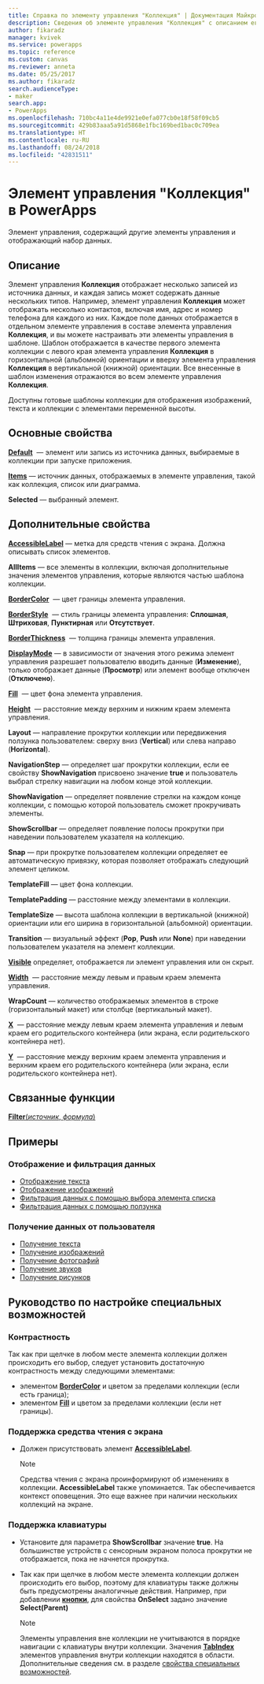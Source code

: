 ```yaml
---
title: Справка по элементу управления "Коллекция" | Документация Майкрософт
description: Сведения об элементе управления "Коллекция" с описанием его свойств и примерами
author: fikaradz
manager: kvivek
ms.service: powerapps
ms.topic: reference
ms.custom: canvas
ms.reviewer: anneta
ms.date: 05/25/2017
ms.author: fikaradz
search.audienceType:
- maker
search.app:
- PowerApps
ms.openlocfilehash: 710bc4a11e4de9921e0efa077cb0e18f58f09cb5
ms.sourcegitcommit: 429b83aaa5a91d5868e1fbc169bed1bac0c709ea
ms.translationtype: HT
ms.contentlocale: ru-RU
ms.lasthandoff: 08/24/2018
ms.locfileid: "42831511"
---
```

# <a name="gallery-control-in-powerapps"></a>Элемент управления "Коллекция" в PowerApps
Элемент управления, содержащий другие элементы управления и отображающий набор данных.

## <a name="description"></a>Описание
Элемент управления **Коллекция** отображает несколько записей из источника данных, и каждая запись может содержать данные нескольких типов. Например, элемент управления **Коллекция** может отображать несколько контактов, включая имя, адрес и номер телефона для каждого из них. Каждое поле данных отображается в отдельном элементе управления в составе элемента управления **Коллекция**, и вы можете настраивать эти элементы управления в шаблоне. Шаблон отображается в качестве первого элемента коллекции с левого края элемента управления **Коллекция** в горизонтальной (альбомной) ориентации и вверху элемента управления **Коллекция** в вертикальной (книжной) ориентации. Все внесенные в шаблон изменения отражаются во всем элементе управления **Коллекция**.

Доступны готовые шаблоны коллекции для отображения изображений, текста и коллекции с элементами переменной высоты.

## <a name="key-properties"></a>Основные свойства
**[Default](properties-core.md)**  — элемент или запись из источника данных, выбираемые в коллекции при запуске приложения.

**[Items](properties-core.md)** — источник данных, отображаемых в элементе управления, такой как коллекция, список или диаграмма.

**Selected** — выбранный элемент.

## <a name="additional-properties"></a>Дополнительные свойства
**[AccessibleLabel](properties-accessibility.md)** — метка для средств чтения с экрана. Должна описывать список элементов.

**AllItems** — все элементы в коллекции, включая дополнительные значения элементов управления, которые являются частью шаблона коллекции.

**[BorderColor](properties-color-border.md)**  — цвет границы элемента управления.

**[BorderStyle](properties-color-border.md)**  — стиль границы элемента управления: **Сплошная**, **Штриховая**, **Пунктирная** или **Отсутствует**.

**[BorderThickness](properties-color-border.md)**  — толщина границы элемента управления.

**[DisplayMode](properties-core.md)** — в зависимости от значения этого режима элемент управления разрешает пользователю вводить данные (**Изменение**), только отображает данные (**Просмотр**) или элемент вообще отключен (**Отключено**).

**[Fill](properties-color-border.md)**  — цвет фона элемента управления.

**[Height](properties-size-location.md)**  — расстояние между верхним и нижним краем элемента управления.

**Layout** — направление прокрутки коллекции или передвижения ползунка пользователем: сверху вниз (**Vertical**) или слева направо (**Horizontal**).

**NavigationStep** — определяет шаг прокрутки коллекции, если ее свойству **ShowNavigation** присвоено значение **true** и пользователь выбрал стрелку навигации на любом конце этой коллекции.

**ShowNavigation** — определяет появление стрелки на каждом конце коллекции, с помощью которой пользователь сможет прокручивать элементы.

**ShowScrollbar** — определяет появление полосы прокрутки при наведении пользователем указателя на коллекцию.

**Snap** — при прокрутке пользователем коллекции определяет ее автоматическую привязку, которая позволяет отображать следующий элемент целиком.

**TemplateFill** — цвет фона коллекции.

**TemplatePadding** — расстояние между элементами в коллекции.

**TemplateSize** — высота шаблона коллекции в вертикальной (книжной) ориентации или его ширина в горизонтальной (альбомной) ориентации.

**Transition** — визуальный эффект (**Pop**, **Push** или **None**) при наведении пользователем указателя на элемент коллекции.

**[Visible](properties-core.md)** определяет, отображается ли элемент управления или он скрыт.

**[Width](properties-size-location.md)**  — расстояние между левым и правым краем элемента управления.

**WrapCount** — количество отображаемых элементов в строке (горизонтальный макет) или столбце (вертикальный макет).

**[X](properties-size-location.md)**  — расстояние между левым краем элемента управления и левым краем его родительского контейнера (или экрана, если родительского контейнера нет).

**[Y](properties-size-location.md)**  — расстояние между верхним краем элемента управления и верхним краем его родительского контейнера (или экрана, если родительского контейнера нет).

## <a name="related-functions"></a>Связанные функции
[**Filter**(*источник*, *формула*)](../functions/function-filter-lookup.md)

## <a name="examples"></a>Примеры
### <a name="show-and-filter-data"></a>Отображение и фильтрация данных
* [Отображение текста](control-text-box.md#show-data-in-a-gallery)
* [Отображение изображений](control-image.md#show-a-set-of-images-from-a-data-source)
* [Фильтрация данных с помощью выбора элемента списка](control-drop-down.md#example)
* [Фильтрация данных с помощью ползунка](control-slider.md#example)

### <a name="get-data-from-the-user"></a>Получение данных от пользователя
* [Получение текста](control-text-input.md#collect-data)
* [Получение изображений](control-add-picture.md#add-images-to-an-image-gallery-control)
* [Получение фотографий](control-camera.md#example)
* [Получение звуков](control-microphone.md#example)
* [Получение рисунков](control-pen-input.md#create-a-set-of-images)


## <a name="accessibility-guidelines"></a>Руководство по настройке специальных возможностей
### <a name="color-contrast"></a>Контрастность
Так как при щелчке в любом месте элемента коллекции должен происходить его выбор, следует установить достаточную контрастность между следующими элементами:
* элементом **[BorderColor](properties-color-border.md)** и цветом за пределами коллекции (если есть граница);
* элементом **[Fill](properties-color-border.md)** и цветом за пределами коллекции (если нет границы).

### <a name="screen-reader-support"></a>Поддержка средства чтения с экрана
* Должен присутствовать элемент **[AccessibleLabel](properties-accessibility.md)**.

    > [!NOTE]
  > Средства чтения с экрана проинформируют об изменениях в коллекции. **AccessibleLabel** также упоминается. Так обеспечивается контекст оповещения. Это еще важнее при наличии нескольких коллекций на экране.

### <a name="keyboard-support"></a>Поддержка клавиатуры
* Установите для параметра **ShowScrollbar** значение **true**. На большинстве устройств с сенсорным экраном полоса прокрутки не отображается, пока не начнется прокрутка.
* Так как при щелчке в любом месте элемента коллекции должен происходить его выбор, поэтому для клавиатуры также должны быть предусмотрены аналогичные действия. Например, при добавлении **[кнопки](control-button.md)**, для свойства **OnSelect** задано значение **Select(Parent)** 

    > [!NOTE]
  > Элементы управления вне коллекции не учитываются в порядке навигации с клавиатуры внутри коллекции. Значения **[TabIndex](properties-accessibility.md)** элементов управления внутри коллекции находятся в области. Дополнительные сведения см. в разделе [свойства специальных возможностей](properties-accessibility.md).
